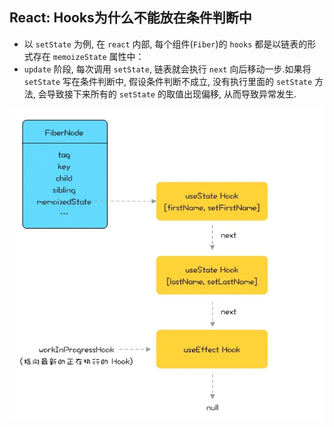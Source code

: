 ## React: Hooks为什么不能放在条件判断中
- 以 `setState` 为例, 在 `react` 内部, 每个组件(`Fiber`)的 `hooks` 都是以链表的形式存在 `memoizeState` 属性中：
- `update` 阶段, 每次调用 `setState`, 链表就会执行 `next` 向后移动一步.如果将 `setState` 写在条件判断中, 假设条件判断不成立, 没有执行里面的 `setState` 方法, 会导致接下来所有的 `setState` 的取值出现偏移, 从而导致异常发生.

<img src="./../images/mds/react-hook.png">
